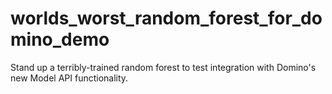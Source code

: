 # worlds_worst_random_forest_for_domino_demo
Stand up a terribly-trained random forest to test integration with Domino's new Model API functionality.
